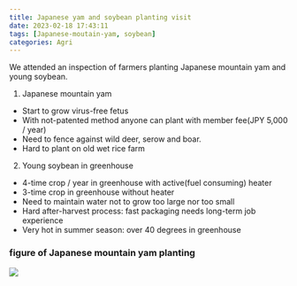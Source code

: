 ```yaml
---
title: Japanese yam and soybean planting visit
date: 2023-02-18 17:43:11
tags: [Japanese-moutain-yam, soybean]
categories: Agri
---
```

We attended an inspection of farmers planting Japanese mountain yam and young soybean.
<!-- more -->
1. Japanese mountain yam

- Start to grow virus-free fetus
- With not-patented method anyone can plant with member fee(JPY 5,000 / year)
- Need to fence against wild deer, serow and boar.
- Hard to plant on old wet rice farm


2. Young soybean in greenhouse

- 4-time crop / year in greenhouse with active(fuel consuming) heater
- 3-time crop in greenhouse without heater
- Need to maintain water not to grow too large nor too small
- Hard after-harvest process: fast packaging needs long-term job experience 
- Very hot in summer season: over 40 degrees in greenhouse

### figure of Japanese mountain yam planting
![](jinenjo-saibai.svg)
